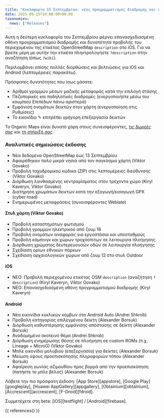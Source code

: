 ```yaml
---
title: "Κυκλοφορία 15 Σεπτεμβρίου: νέος προγραμματισμός διαδρομής και περιγραφές OSM"
date: 2025-09-15T10:00:00+00:00
taxonomies:
  news: ["Releases"]
---
```


Αυτή η δεύτερη κυκλοφορία του Σεπτεμβρίου φέρνει επανασχεδιασμένη οθόνη προγραμματισμού διαδρομής και δυνατότητα προβολής του περιεχομένου της ετικέτας OpenStreetMap `description` στο iOS. Για να βρείτε μέρη με αυτήν την ετικέτα πληκτρολογήστε `?description` στην αναζήτηση (όπως `?wiki`).

Περιλαμβάνει επίσης πολλές διορθώσεις και βελτιώσεις για iOS και Android (λεπτομέρειες παρακάτω).

Πρόσφατες δυνατότητες που ίσως χάσατε:
- Αριθμοί γραμμών μέσων μαζικής μεταφοράς κατά την επιλογή στάσης
- Πεζοπορικές και ποδηλατικές διαδρομές (ενεργοποιήστε μέσω του κουμπιού Επιπέδων πάνω αριστερά)
- Εμφάνιση ονομάτων δεικτών στον χάρτη (ενεργοποίηση στις Ρυθμίσεις)
- Το εικονίδιο ✎ επιτρέπει γρήγορη επεξεργασία δεικτών

Το Organic Maps είναι δυνατό χάρη στους συνεισφέροντες, [τις δωρεές σας](@/donate/index.el.md) και [τη στήριξή σας](@/contribute/index.md).

### Αναλυτικές σημειώσεις έκδοσης

- Νέα δεδομένα OpenStreetMap έως 13 Σεπτεμβρίου
- Αφαιρέθηκαν πολύ μικρά νησιά από τον παγκόσμιο χάρτη (Viktor Govako)
- Προβολή ταχυδρομικού κώδικα (ZIP) στις λεπτομέρειες διεύθυνσης (Viktor Govako)
- Διόρθωση λανθασμένης κεντραρίσματος στον τρέχοντα χώρο (Kiryl Kaveryn, Viktor Govako)
- Διατήρηση χρωμάτων δεικτών κατά την εξαγωγή/εισαγωγή GPX (cyber-toad)
- Ενημερωμένες μεταφράσεις (συνεισφέροντες Weblate)

#### Στυλ χάρτη (Viktor Govako)

- Προβολή καταστημάτων φωτισμού
- Προβολή γραμμών ηλεκτρικού από ζουμ 18
- Προβολή ονομάτων αναφοράς για εργοστάσια και υποσταθμούς
- Προβολή κάμπινγκ και χώρων τροχόσπιτων σε λειτουργία πλοήγησης
- Διόρθωση χρώματος δευτερευουσών οδών σε λειτουργία πλοήγησης
- Σχεδίαση ορίων εθνικών πάρκων
- Σχεδίαση αρχαιολογικών χώρων από ζουμ 12 στο στυλ Outdoor

#### iOS

- ΝΕΟ: Προβολή περιεχομένου ετικέτας OSM `description` (αναζήτηση `?description`) (Kiryl Kaveryn, Viktor Govako)
- ΝΕΟ: Επανασχεδιασμένη οθόνη προγραμματισμού διαδρομής (Kiryl Kaveryn)

#### Android

- Νέα εικονίδια κυκλικών κόμβων στο Android Auto (Andrei Shkrob)
- Προβολή κατηγορίας επιλεγμένου δείκτη (Alexander Borsuk)
- Διόρθωση καθυστέρησης εμφάνισης απόστασης σε δείκτη (Alexander Borsuk)
- Αναδομημένο σκοτεινό θέμα (Andrei Shkrob)
- Διόρθωση ενημέρωσης θέσης σε πλοήγηση σε custom ROMs (π.χ. Lineage + MicroG) (Viktor Govako)
- Μπλε εικονίδιο μολυβιού (επεξεργασία) για δείκτες (Alexander Borsuk)
- Μείωση ύψους προεπισκόπησης πληροφοριών τόπου (Alexander Borsuk)
- Αφαίρεση γωνίας αζιμουθίου προς βορρά από την προεπισκόπηση (πατήστε το μπλε βέλος) (Alexander Borsuk)

Λάβετε την πιο πρόσφατη έκδοση: [App Store][appstore], [Google Play][googleplay], [Huawei AppGallery][appgallery], [Obtainium][obtainium], [Accrescent][accrescent], [F-Droid][fdroid].

Συμμετέχετε στη beta: [iOS][testflight] / [Android][firebase].

{{ references() }}

